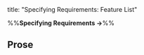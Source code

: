 <frontmatter>
title: "Specifying Requirements: Feature List"
</frontmatter>

<link rel="stylesheet" href="{{baseUrl}}/css/textbook.css">

<div class="website-content">

%%**Specifying Requirements →**%%

## Prose

<div id="main">

<include src="what/embed.md" boilerplate  />

</div>

</div>

